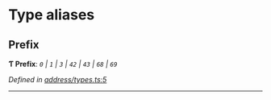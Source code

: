 

# Type aliases

<a id="prefix"></a>

##  Prefix

**Ƭ Prefix**: *`0` | `1` | `3` | `42` | `43` | `68` | `69`*

*Defined in [address/types.ts:5](https://github.com/polkadot-js/common/blob/7297e68/packages/keyring/src/address/types.ts#L5)*

___

